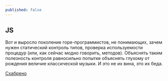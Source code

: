 ```yaml
---
published: false
---
```

## JS

Вот и выросло поколение горе-программистов, не понимающих, зачем нужен статический контроль типов, проверка используемости процедур (или, как сейчас модно говорить, методов). Объяснять таким полезность контроля равносильно попытке объяснять глухому от рождения величие классической музыки. И это не их вина, это их беда.

[Схабрено](https://habr.com/ru/post/451982/#comment_20168336)